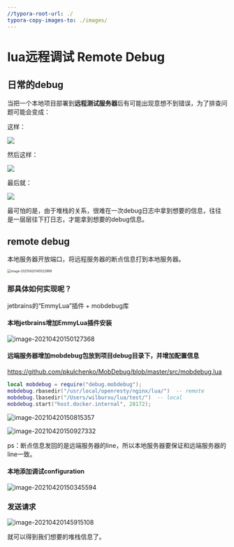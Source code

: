 ```yaml
---
//typora-root-url: ./
typora-copy-images-to: ./images/
---
```


# lua远程调试 Remote Debug

## 日常的debug

当把一个本地项目部署到**远程测试服务器**后有可能出现意想不到错误，为了排查问题可能会变成：

这样：

![](./images/remote-01.png)



然后这样：

![](./images/remote-02.jpg)



最后就：

![](./images/image-20210420102007629.png)

最可怕的是，由于堆栈的关系，很难在一次debug日志中拿到想要的信息，往往是一层层往下打日志，才能拿到想要的debug信息。



##  remote debug

本地服务器开放端口，将远程服务器的断点信息打到本地服务器。



<img src="./images/image-20210420145522999.png" alt="image-20210420145522999" style="zoom:50%;" />



### 那具体如何实现呢？

jetbrains的“EmmyLua”插件  + mobdebug库

#### 本地jetbrains增加EmmyLua插件安装

![image-20210420150127368](./images/image-20210420150127368.png)

#### 远端服务器增加mobdebug包放到项目debug目录下，并增加配置信息

https://github.com/pkulchenko/MobDebug/blob/master/src/mobdebug.lua

```lua
local mobdebug = require("debug.mobdebug");
mobdebug.rbasedir("/usr/local/openresty/nginx/lua/")  -- remote
mobdebug.lbasedir("/Users/wilburxu/lua/test/")  -- local
mobdebug.start("host.docker.internal", 28172);
```

![image-20210420150815357](./images/image-20210420150815357.png)

![image-20210420150927332](./images/image-20210420150927332.png)

ps：断点信息发回的是远端服务器的line，所以本地服务器要保证和远端服务器的line一致。





#### 本地添加调试configuration

![image-20210420150345594](./images/image-20210420150345594.png)





### 发送请求

![image-20210420145915108](.//images//image-20210420145915108.png)

就可以得到我们想要的堆栈信息了。

